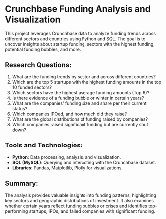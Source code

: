 # Crunchbase Funding Analysis and Visualization

This project leverages Crunchbase data to analyze funding trends across different sectors and countries using Python and SQL. The goal is to uncover insights about startup funding, sectors with the highest funding, potential funding bubbles, and more.

## Research Questions:
1. What are the funding trends by sector and across different countries?
2. Which are the top 5 startups with the highest funding amounts in the top 10 funded sectors?
3. Which sectors have the highest average funding amounts (Top 6)?
4. Is there evidence of a funding bubble or winter in certain years?
5. What are the companies' funding size and share per their current status?
6. Which companies IPOed, and how much did they raise?
7. What are the global distributions of funding raised by companies?
8. Which companies raised significant funding but are currently shut down?

## Tools and Technologies:
- **Python**: Data processing, analysis, and visualization.
- **SQL (MySQL)**: Querying and interacting with the Crunchbase dataset.
- **Libraries**: Pandas, Matplotlib, Plotly for visualizations.

## Summary:
The analysis provides valuable insights into funding patterns, highlighting key sectors and geographic distributions of investment. It also examines whether certain years reflect funding bubbles or crises and identifies top-performing startups, IPOs, and failed companies with significant funding.
